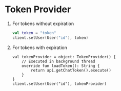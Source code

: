 # Token Provider

1. For tokens without expiration

	```kotlin
	val token = "token"
	client.setUser(User("id"), token)
	```

2. For tokens with expiration

    ```
    val tokenProvider = object: TokenProvider() {
        // Executed in background thread   
        override fun loadToken(): String {
            return api.getChatToken().execute()
        }
    }
    client.setUser(User("id"), tokenProvider)
    ```